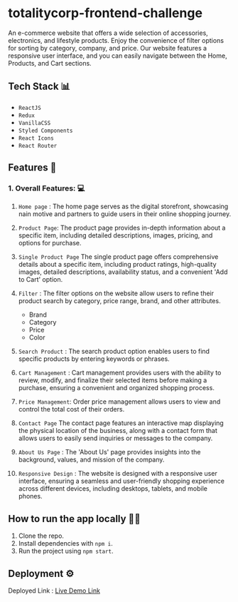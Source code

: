 # totalitycorp-frontend-challenge

An e-commerce website that offers a wide selection of accessories, electronics, and lifestyle products. Enjoy the convenience of filter options for sorting by category, company, and price. Our website features a responsive user interface, and you can easily navigate between the Home, Products, and Cart sections.



## Tech Stack 📊
* `ReactJS`
* `Redux`
* `VanillaCSS`
* `Styled Components`
* `React Icons`
* `React Router`




## Features 🚀

### 1. Overall Features: 💻
1. `Home page` : The home page serves as the digital storefront, showcasing nain motive and partners to guide users in their online shopping journey.
   
2. `Product Page`: The product page provides in-depth information about a specific item, including detailed descriptions, images, pricing, and options for purchase.
   
3. `Single Product Page` The single product page offers comprehensive details about a specific item, including product ratings, high-quality images, detailed descriptions, availability status, and a convenient 'Add to Cart' option.
  
4. `Filter` :  The filter options on the website allow users to refine their product search by category, price range, brand, and other attributes.
    - Brand
    - Category
    - Price
    - Color
    
5. `Search Product` : The search product option enables users to find specific products by entering keywords or phrases.
   
6. `Cart Management` : Cart management provides users with the ability to review, modify, and finalize their selected items before making a purchase, ensuring a convenient and organized shopping process.

7. `Price Management`: Order price management allows users to view and control the total cost of their orders.
   
8. `Contact Page` The contact page features an interactive map displaying the physical location of the business, along with a contact form that allows users to easily send inquiries or messages to the company.

9. `About Us Page` : The 'About Us' page provides insights into the background, values, and mission of the company.

10. `Responsive Design` : The website is designed with a responsive user interface, ensuring a seamless and user-friendly shopping experience across different devices, including desktops, tablets, and mobile phones.




## How to run the app locally 👨‍💻
1. Clone the repo.
2. Install dependencies with  `npm i`.
3. Run the project using `npm start`.



## Deployment ⚙️
Deployed Link :  [Live Demo Link](https://shopeasestore.netlify.app/)
